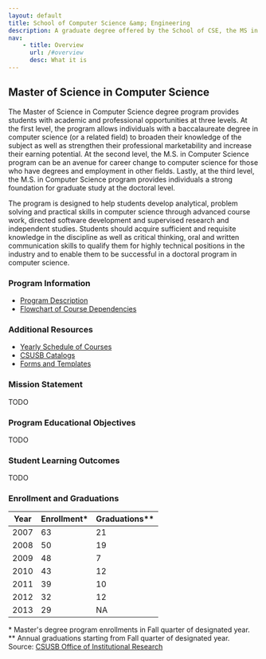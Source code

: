 ```yaml
---
layout: default
title: School of Computer Science &amp; Engineering
description: A graduate degree offered by the School of CSE, the MS in Computer Science extends the study of theoretical and applied computer science beyond the bachelor's degree level.
nav:
    - title: Overview
      url: /#overview
      desc: What it is
---
```


## Master of Science in <strong>Computer Science</strong>

The Master of Science in Computer Science degree program provides students with academic and professional opportunities at three levels. At the first level, the program allows individuals with a baccalaureate degree in computer science (or a related field) to broaden their knowledge of the subject as well as strengthen their professional marketability and increase their earning potential. At the second level, the M.S. in Computer Science program can be an avenue for career change to computer science for those who have degrees and employment in other fields. Lastly, at the third level, the M.S. in Computer Science program provides individuals a strong foundation for graduate study at the doctoral level.

The program is designed to help students develop analytical, problem solving and practical skills in computer science through advanced course work, directed software development and supervised research and independent studies. Students should acquire sufficient and requisite knowledge in the discipline as well as critical thinking, oral and written communication skills to qualify them for highly technical positions in the industry and to enable them to be successful in a doctoral program in computer science.

### Program Information

- [Program Description][description]
- [Flowchart of Course Dependencies][flowchart]

### Additional Resources

- [Yearly Schedule of Courses][yearly-schedule]
- [CSUSB Catalogs][catalog]
- [Forms and Templates][forms]

### Mission Statement

TODO

### Program Educational Objectives

TODO

### Student Learning Outcomes

TODO

### Enrollment and Graduations

<table class="enrollment table-striped table-bordered">
  <thead>
    <tr> <th>Year</th> <th>Enrollment*</th> <th>Graduations**</th> </tr>
  </thead>
  <tbody>
    <tr> <td>2007</td> <td>63</td> <td>21</td> </tr>
    <tr> <td>2008</td> <td>50</td> <td>19</td> </tr>
    <tr> <td>2009</td> <td>48</td> <td> 7</td> </tr>
    <tr> <td>2010</td> <td>43</td> <td>12</td> </tr>
    <tr> <td>2011</td> <td>39</td> <td>10</td> </tr>
    <tr> <td>2012</td> <td>32</td> <td>12</td> </tr>
    <tr> <td>2013</td> <td>29</td> <td>NA</td> </tr>
  </tbody>
</table>
<caption>
  * Master's degree program enrollments in Fall quarter of designated year. <br>
  ** Annual graduations starting from Fall quarter of designated year. <br>
  Source: <a href="http://ir.csusb.edu/">CSUSB Office of Institutional Research</a>
</caption>

[abet]: http://abet.org/
[paws]: http://cms.csusb.edu/ehelp/sa/Paws.jsp

[description]: descriptions/ms_description_2012_2014.pdf
[flowchart]: flowcharts/ms_flowchart_2012_2014.pdf

[yearly-schedule]: /docs/Yearly_schedule_of_courses.pdf
[catalog]: http://catalog.csusb.edu/
[forms]: /cse


